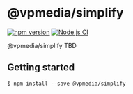 # @vpmedia/simplify

[![npm version](https://badge.fury.io/js/@vpmedia%2Fsimplify.svg?v=1.0.4)](https://badge.fury.io/js/@vpmedia%2Fsimplify)
[![Node.js CI](https://github.com/vpmedia/simplify/actions/workflows/ci.yml/badge.svg)](https://github.com/vpmedia/simplify/actions/workflows/ci.yml)

@vpmedia/simplify TBD

## Getting started

    $ npm install --save @vpmedia/simplify
